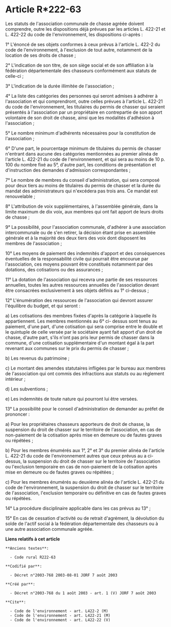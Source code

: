 # Article R*222-63

Les statuts de l'association communale de chasse agréée doivent comprendre, outre les dispositions déjà prévues par les
articles L. 422-21 et L. 422-22 du code de l'environnement, les dispositions ci-après :

1° L'énoncé de ses objets conformes à ceux prévus à l'article L. 422-2 du code de l'environnement, à l'exclusion de tout
autre, notamment de la location de ses droits de chasse ;

2° L'indication de son titre, de son siège social et de son affiliation à la fédération départementale des chasseurs
conformément aux statuts de celle-ci ;

3° L'indication de la durée illimitée de l'association ;

4° La liste des catégories des personnes qui seront admises à adhérer à l'association et qui comprendront, outre celles
prévues à l'article L. 422-21 du code de l'environnement, les titulaires du permis de chasser qui seraient présentés à
l'association par un propriétaire en contrepartie de son apport volontaire de son droit de chasse, ainsi que les modalités
d'adhésion à l'association ;

5° Le nombre minimum d'adhérents nécessaires pour la constitution de l'association ;

6° D'une part, le pourcentage minimum de titulaires du permis de chasser n'entrant dans aucune des catégories mentionnées au
premier alinéa de l'article L. 422-21 du code de l'environnement, et qui sera au moins de 10 p. 100 du nombre fixé au 5°,
d'autre part, les conditions de présentation et d'instruction des demandes d'admission correspondantes ;

7° Le nombre de membres du conseil d'administration, qui sera composé pour deux tiers au moins de titulaires du permis de
chasser et la durée du mandat des administrateurs qui n'excédera pas trois ans. Ce mandat est renouvelable ;

8° L'attribution de voix supplémentaires, à l'assemblée générale, dans la limite maximum de dix voix, aux membres qui ont
fait apport de leurs droits de chasse ;

9° La possibilité, pour l'association communale, d'adhérer à une association intercommunale ou de s'en retirer, la décision
étant prise en assemblée générale et à la majorité des deux tiers des voix dont disposent les membres de l'association ;

10° Les moyens de paiement des indemnités d'apport et des conséquences éventuelles de la responsabilité civile qui pourrait
être encourue par l'association, ces moyens pouvant être constitués notamment par des dotations, des cotisations ou des
assurances ;

11° La dotation de l'association qui recevra une partie de ses ressources annuelles, toutes les autres ressources annuelles
de l'association devant être consacrées exclusivement à ses objets définis au 1° ci-dessus ;

12° L'énumération des ressources de l'association qui devront assurer l'équilibre du budget, et qui seront :

a) Les cotisations des membres fixées d'après la catégorie à laquelle ils appartiennent. Les membres mentionnés au 6° ci-
dessus sont tenus au paiement, d'une part, d'une cotisation qui sera comprise entre le double et le quintuple de celle versée
par le sociétaire ayant fait apport d'un droit de chasse, d'autre part, s'ils n'ont pas pris leur permis de chasser dans la
commune, d'une cotisation supplémentaire d'un montant égal à la part revenant aux communes sur le prix du permis de chasser ;

b) Les revenus du patrimoine ;

c) Le montant des amendes statutaires infligées par le bureau aux membres de l'association qui ont commis des infractions aux
statuts ou au règlement intérieur ;

d) Les subventions ;

e) Les indemnités de toute nature qui pourront lui être versées.

13° La possibilité pour le conseil d'administration de demander au préfet de prononcer :

a) Pour les propriétaires chasseurs apporteurs de droit de chasse, la suspension du droit de chasser sur le territoire de
l'association, en cas de non-paiement de la cotisation après mise en demeure ou de fautes graves ou répétées ;

b) Pour les membres énumérés aux 1°, 2° et 3° du premier alinéa de l'article L. 422-21 du code de l'environnement autres que
ceux prévus au a ci-dessus, la suspension du droit de chasser sur le territoire de l'association ou l'exclusion temporaire en
cas de non-paiement de la cotisation après mise en demeure ou de fautes graves ou répétées ;

c) Pour les membres énumérés au deuxième alinéa de l'article L. 422-21 du code de l'environnement, la suspension du droit de
chasser sur le territoire de l'association, l'exclusion temporaire ou définitive en cas de fautes graves ou répétées.

14° La procédure disciplinaire applicable dans les cas prévus au 13° ;

15° En cas de cessation d'activité ou de retrait d'agrément, la dévolution du solde de l'actif social à la fédération
départementale des chasseurs ou à une autre association communale agréée.

**Liens relatifs à cet article**

	**Anciens textes**:

	  - Code rural R222-63

	**Codifié par**:

	  - Décret n°2003-768 2003-08-01 JORF 7 août 2003

	**Créé par**:

	  - Décret n°2003-768 du 1 août 2003 - art. 1 (V) JORF 7 août 2003

	**Cite**:

	  - Code de l'environnement - art. L422-2 (M)
	  - Code de l'environnement - art. L422-21 (M)
	  - Code de l'environnement - art. L422-22 (V)
